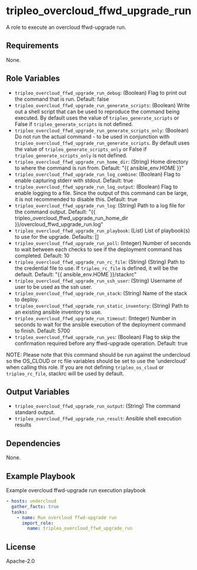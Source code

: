 tripleo_overcloud_ffwd_upgrade_run
==================================

A role to execute an overcloud ffwd-upgrade run.

Requirements
------------

None.

Role Variables
--------------

* `tripleo_overcloud_ffwd_upgrade_run_debug`: (Boolean) Flag to print out the command that is run. Default: false
* `tripleo_overcloud_ffwd_upgrade_run_generate_scripts`: (Boolean) Write out a shell script that can be used to reproduce the command being executed. By default uses the value of `tripleo_generate_scripts` or False if `tripleo_generate_scripts` is not defined.
* `tripleo_overcloud_ffwd_upgrade_run_generate_scripts_only`: (Boolean) Do not run the actual command - to be used in conjunction with `tripleo_overcloud_ffwd_upgrade_run_generate_scripts`. By default uses the value of `tripleo_generate_scripts_only` or False if `tripleo_generate_scripts_only` is not defined.
* `tripleo_overcloud_ffwd_upgrade_run_home_dir`: (String) Home directory to where the command is run from. Default: "{{ ansible_env.HOME }}"
* `tripleo_overcloud_ffwd_upgrade_run_log_combine`: (Boolean) Flag to enable capturing stderr with stdout. Default: true
* `tripleo_overcloud_ffwd_upgrade_run_log_output`: (Boolean) Flag to enable logging to a file. Since the output of this command can be large, it is not recommended to disable this. Default: true
* `tripleo_overcloud_ffwd_upgrade_run_log`: (String) Path to a log file for the command output. Default: "{{ tripleo_overcloud_ffwd_upgrade_run_home_dir }}/overcloud_ffwd_upgrade_run.log"
* `tripleo_overcloud_ffwd_upgrade_run_playbook`: (List) List of playbook(s) to use for the upgrade. Defaults: []
* `tripleo_overcloud_ffwd_upgrade_run_poll`: (Integer) Number of seconds to wait between each checks to see if the deployment command has completed. Default: 10
* `tripleo_overcloud_ffwd_upgrade_run_rc_file`: (String) (String) Path to the credential file to use. If `tripleo_rc_file` is defined, it will be the default. Default: "{{ ansible_env.HOME }}/stackrc"
* `tripleo_overcloud_ffwd_upgrade_run_ssh_user`: (String) Username of user to be used as the ssh user.
* `tripleo_overcloud_ffwd_upgrade_run_stack`: (String) Name of the stack to deploy.
* `tripleo_overcloud_ffwd_upgrade_run_static_inventory`: (String) Path to an existing ansible inventory to use.
* `tripleo_overcloud_ffwd_upgrade_run_timeout`: (Integer) Number in seconds to wait for the ansible execution of the deployment command to finish. Default: 5700
* `tripleo_overcloud_ffwd_upgrade_run_yes`: (Boolean) Flag to skip the confirmation required before any ffwd-upgrade operation. Default: true

NOTE: Please note that this command should be run against the undercloud so the
OS_CLOUD or rc file variables should be set to use the 'undercloud' when
calling this role. If you are not defining `tripleo_os_cloud` or `tripleo_rc_file`,
stackrc will be used by default.

Output Variables
----------------

* `tripleo_overcloud_ffwd_upgrade_run_output`: (String) The command standard output.
* `tripleo_overcloud_ffwd_upgrade_run_result`: Ansible shell execution results

Dependencies
------------

None.

Example Playbook
----------------

Example overcloud ffwd-upgrade run execution playbook

```yaml
- hosts: undercloud
  gather_facts: true
  tasks:
    - name: Run overcloud ffwd-upgrade run
      import_role:
        name: tripleo_overcloud_ffwd_upgrade_run
```

License
-------

Apache-2.0
